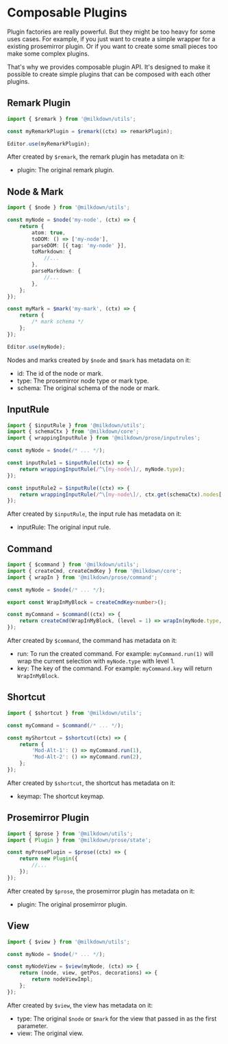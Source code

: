 # Composable Plugins

Plugin factories are really powerful. But they might be too heavy for some uses cases.
For example, if you just want to create a simple wrapper for a existing prosemirror plugin.
Or if you want to create some small pieces too make some complex plugins.

That's why we provides composable plugin API.
It's designed to make it possible to create simple plugins that can be composed with each other plugins.

## Remark Plugin

```typescript
import { $remark } from '@milkdown/utils';

const myRemarkPlugin = $remark((ctx) => remarkPlugin);

Editor.use(myRemarkPlugin);
```

After created by `$remark`, the remark plugin has metadata on it:

-   plugin: The original remark plugin.

## Node & Mark

```typescript
import { $node } from '@milkdown/utils';

const myNode = $node('my-node', (ctx) => {
    return {
        atom: true,
        toDOM: () => ['my-node'],
        parseDOM: [{ tag: 'my-node' }],
        toMarkdown: {
            //...
        },
        parseMarkdown: {
            //...
        },
    };
});

const myMark = $mark('my-mark', (ctx) => {
    return {
        /* mark schema */
    };
});

Editor.use(myNode);
```

Nodes and marks created by `$node` and `$mark` has metadata on it:

-   id: The id of the node or mark.
-   type: The prosemirror node type or mark type.
-   schema: The original schema of the node or mark.

## InputRule

```typescript
import { $inputRule } from '@milkdown/utils';
import { schemaCtx } from '@milkdown/core';
import { wrappingInputRule } from '@milkdown/prose/inputrules';

const myNode = $node(/* ... */);

const inputRule1 = $inputRule((ctx) => {
    return wrappingInputRule(/^\[my-node\]/, myNode.type);
});

const inputRule2 = $inputRule((ctx) => {
    return wrappingInputRule(/^\[my-node\]/, ctx.get(schemaCtx).nodes['my-node'].type);
});
```

After created by `$inputRule`, the input rule has metadata on it:

-   inputRule: The original input rule.

## Command

```typescript
import { $command } from '@milkdown/utils';
import { createCmd, createCmdKey } from '@milkdown/core';
import { wrapIn } from '@milkdown/prose/command';

const myNode = $node(/* ... */);

export const WrapInMyBlock = createCmdKey<number>();

const myCommand = $command((ctx) => {
    return createCmd(WrapInMyBlock, (level = 1) => wrapIn(myNode.type, level));
});
```

After created by `$command`, the command has metadata on it:

-   run: To run the created command.
    For example: `myCommand.run(1)` will wrap the current selection with `myNode.type` with level 1.
-   key: The key of the command.
    For example: `myCommand.key` will return `WrapInMyBlock`.

## Shortcut

```typescript
import { $shortcut } from '@milkdown/utils';

const myCommand = $command(/* ... */);

const myShortcut = $shortcut((ctx) => {
    return {
        'Mod-Alt-1': () => myCommand.run(1),
        'Mod-Alt-2': () => myCommand.run(2),
    };
});
```

After created by `$shortcut`, the shortcut has metadata on it:

-   keymap: The shortcut keymap.

## Prosemirror Plugin

```typescript
import { $prose } from '@milkdown/utils';
import { Plugin } from '@milkdown/prose/state';

const myProsePlugin = $prose((ctx) => {
    return new Plugin({
        //...
    });
});
```

After created by `$prose`, the prosemirror plugin has metadata on it:

-   plugin: The original prosemirror plugin.

## View

```typescript
import { $view } from '@milkdown/utils';

const myNode = $node(/* ... */);

const myNodeView = $view(myNode, (ctx) => {
    return (node, view, getPos, decorations) => {
        return nodeViewImpl;
    };
});
```

After created by `$view`, the view has metadata on it:

-   type: The original `$node` or `$mark` for the view that passed in as the first parameter.
-   view: The original view.
